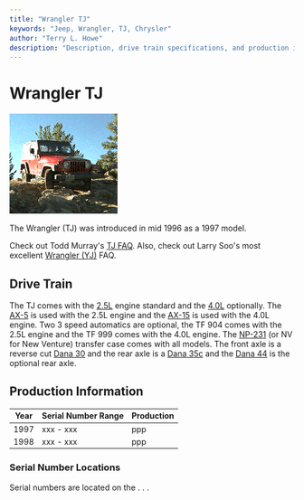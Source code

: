 ```yaml
---
title: "Wrangler TJ"
keywords: "Jeep, Wrangler, TJ, Chrysler"
author: "Terry L. Howe"
description: "Description, drive train specifications, and production information for the Jeep Wrangler TJ"
---
```

# Wrangler TJ

[![Scott Parker's TJ on the Spring Creek Trail](../../img/parkerst.gif)](../../img/parkers.gif) 

The Wrangler (TJ) was introduced in mid 1996 as a 1997 model. 

Check out Todd Murray's [ TJ FAQ](https://www.visi.com/~tam/tjfaq.md). Also, check out Larry Soo's most excellent [Wrangler (YJ)](https://www.bc4x4.com/faqs/yj.asp) FAQ. 

## Drive Train

The TJ comes with the [2.5L](/engine/factory/amc150.md) engine standard and the [4.0L](/engine/factory/amc242.md) optionally. The [AX-5](/transmission/factory/ax5.md) is used with the 2.5L engine and the [AX-15](/transmission/factory/ax15.md) is used with the 4.0L engine. Two 3 speed automatics are optional, the TF 904 comes with the 2.5L engine and the TF 999 comes with the 4.0L engine. The [NP-231](/xfer/factory/np231.md) (or NV for New Venture) transfer case comes with all models. The front axle is a reverse cut [Dana 30](/axle/factory/d30.md) and the rear axle is a [Dana 35c](/axle/factory/d35c.md) and the [Dana 44](/axle/factory/d44.md) is the optional rear axle. 

## Production Information

| Year | Serial Number Range | Production |
|------|---------------------|------------|
| 1997 | xxx - xxx           | ppp        |
| 1998 | xxx - xxx           | ppp        |

### Serial Number Locations

Serial numbers are located on the . . .
